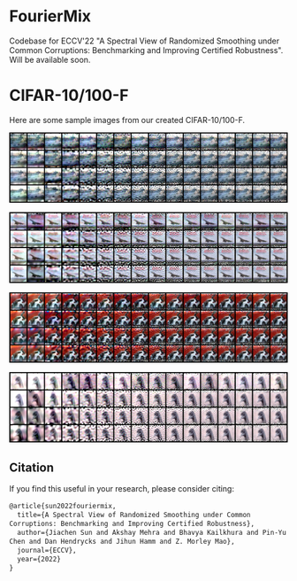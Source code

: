 # FourierMix
Codebase for ECCV'22 "A Spectral View of Randomized Smoothing under Common Corruptions: Benchmarking and Improving Certified Robustness". Will be available soon.

# CIFAR-10/100-F
Here are some sample images from our created CIFAR-10/100-F.

![image](https://github.com/jiachens/FourierMix/blob/master/assets/2.png)

![image](https://github.com/jiachens/FourierMix/blob/master/assets/3.png)

![image](https://github.com/jiachens/FourierMix/blob/master/assets/6.png)

![image](https://github.com/jiachens/FourierMix/blob/master/assets/84.png)

## Citation

If you find this useful in your research, please consider citing:

    @article{sun2022fouriermix,
      title={A Spectral View of Randomized Smoothing under Common Corruptions: Benchmarking and Improving Certified Robustness},
      author={Jiachen Sun and Akshay Mehra and Bhavya Kailkhura and Pin-Yu Chen and Dan Hendrycks and Jihun Hamm and Z. Morley Mao},
      journal={ECCV},
      year={2022}
    }
